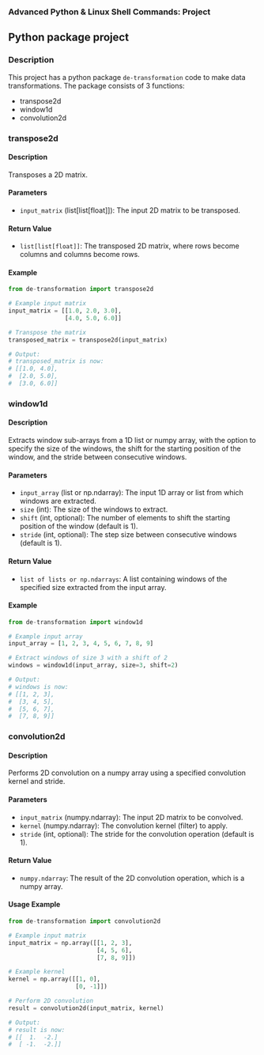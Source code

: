 ### Advanced Python & Linux Shell Commands: Project

## Python package project

### Description
This project has a python package <code>de-transformation</code> code to make data transformations. The package consists of 3 functions:
 * transpose2d
 * window1d
 * convolution2d


### transpose2d

#### Description

Transposes a 2D matrix.

#### Parameters

- `input_matrix` (list[list[float]]): The input 2D matrix to be transposed.

#### Return Value

- `list[list[float]]`: The transposed 2D matrix, where rows become columns and columns become rows.

#### Example

```python
from de-transformation import transpose2d

# Example input matrix
input_matrix = [[1.0, 2.0, 3.0],
                [4.0, 5.0, 6.0]]

# Transpose the matrix
transposed_matrix = transpose2d(input_matrix)

# Output:
# transposed_matrix is now:
# [[1.0, 4.0],
#  [2.0, 5.0],
#  [3.0, 6.0]]
```
### window1d

#### Description

Extracts window sub-arrays from a 1D list or numpy array, with the option to specify the size of the windows,
the shift for the starting position of the window, and the stride between consecutive windows.

#### Parameters

- `input_array` (list or np.ndarray): The input 1D array or list from which windows are extracted.
- `size` (int): The size of the windows to extract.
- `shift` (int, optional): The number of elements to shift the starting position of the window (default is 1).
- `stride` (int, optional): The step size between consecutive windows (default is 1).

#### Return Value

- `list of lists or np.ndarrays`: A list containing windows of the specified size extracted from the input array.

#### Example

```python
from de-transformation import window1d

# Example input array
input_array = [1, 2, 3, 4, 5, 6, 7, 8, 9]

# Extract windows of size 3 with a shift of 2
windows = window1d(input_array, size=3, shift=2)

# Output:
# windows is now:
# [[1, 2, 3],
#  [3, 4, 5],
#  [5, 6, 7],
#  [7, 8, 9]]
```

### convolution2d

#### Description

Performs 2D convolution on a numpy array using a specified convolution kernel and stride.

#### Parameters

- `input_matrix` (numpy.ndarray): The input 2D matrix to be convolved.
- `kernel` (numpy.ndarray): The convolution kernel (filter) to apply.
- `stride` (int, optional): The stride for the convolution operation (default is 1).

#### Return Value

- `numpy.ndarray`: The result of the 2D convolution operation, which is a numpy array.

#### Usage Example

```python
from de-transformation import convolution2d

# Example input matrix
input_matrix = np.array([[1, 2, 3],
                         [4, 5, 6],
                         [7, 8, 9]])

# Example kernel
kernel = np.array([[1, 0],
                   [0, -1]])

# Perform 2D convolution
result = convolution2d(input_matrix, kernel)

# Output:
# result is now:
# [[  1.  -2.]
#  [ -1.  -2.]]
